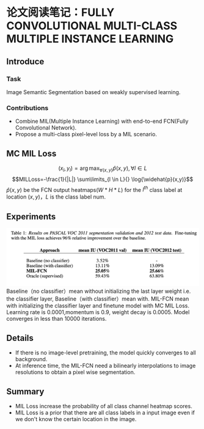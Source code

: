 # 论文阅读笔记：FULLY CONVOLUTIONAL MULTI-CLASS MULTIPLE INSTANCE LEARNING

## Introduce
### Task
Image Semantic Segmentation based on weakly supervised learning.
### Contributions
* Combine MIL(Multiple Instance Learning) with end-to-end FCN(Fully Convolutional Network).
* Propose a multi-class pixel-level loss by a MIL scenario.

## MC MIL Loss
$$(x_{l},y_{l})=\arg\max_{\forall(x,y)} \widehat{p}(x,y), \forall l\in L$$
$$MILLoss=-\frac{1}{|L|} \sum\limits_{l \in L}{} \log{\widehat{p}(x,y)}$$
$\widehat{p}(x,y)$ be the FCN output heatmaps($W*H*L$) for the $l^{th}$ class label at location $(x,y)$，$L$ is the class label num.

## Experiments
![experiments](./experiments.png)
Baseline（no classifier）mean without initializing the last layer weight i.e. the classifier layer, Baseline（with classifier）mean with. MIL-FCN mean with initializing the classifier layer and finetune model with MC MIL Loss. Learning rate  is 0.0001,momentum is 0.9, weight decay is 0.0005. Model converges in less than 10000 iterations.

## Details
* If there is no image-level pretraining, the model quickly converges to all background.
* At inference time, the MIL-FCN need a bilinearly interpolations to image resolutions to obtain a pixel wise segmentation.

## Summary
* MIL Loss increase the probability of all class channel heatmap scores.
* MIL Loss is a prior that there are all class labels in a input image even if we don't know the certain location in the image.
